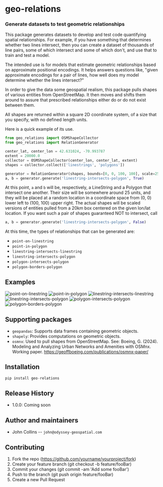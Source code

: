 
# geo-relations

### Generate datasets to test geometric relationships
	
This package generates datasets to develop and test code 
quantifying spatial relationships. 
For example, if you have something that determines whether two lines intersect,
then you can create a dataset of thousands of line pairs, some of which intersect and
some of which don't, and use that to train and test a model. 

The intended use is for models that estimate
geometric relationships based on approximate positional encodings. 
It helps answers questions like, 
"given approximate encodings for a pair of lines,
how well does my model determine whether the lines intersect?"

In order to give the data some geospatial realism, this package pulls shapes of 
various entities from OpenStreetMap. It then moves and shifts them
around to assure that prescribed relationships either
do or do not exist between them.

All shapes are returned within a square 2D coordinate system,
of a size that you specify, with no defined length units. 

Here is a quick example of its use.

```python
from geo_relations import OSMShapeCollector
from geo_relations import RelationGenerator

center_lat, center_lon = 42.631024, -70.993787
extent = 20000.0
collector = OSMShapeCollector(center_lon, center_lat, extent)
shapes = collector.collect(['linestrings', 'polygons'])

generator = RelationGenerator(shapes, bounds=[0, 0, 100, 100], scale=25)
a, b = generator.generate('linestring-intersects-polygon', True)
```

At this point, `a` and `b` will be, respectively, a LineString
and a Polygon that intersect one another. Their size will be somewhere 
around 25 units, and they will be placed at a random location 
in a coordinate space from (0, 0) lower left to (100, 100) upper right.
The actual shapes will be scaled versions of
entities pulled from a 20km box centered
on the given lon/lat location.
If you want such a pair of shapes guaranteed NOT to intersect, 
call 

```python
a, b = generator.generate('linestring-intersects-polygon', False)
```

At this time, the types of relationships that can be generated are:
- `point-on-linestring`
- `point-in-polygon`
- `linestring-intersects-linestring`
- `linestring-intersects-polygon`
- `polygon-intersects-polygon`
- `polygon-borders-polygon`


## Examples

![point-on-linestring](images/point-on-linestring.png)
![point-in-polygon](images/point-in-polygon.png)
![linestring-intersects-linestring](images/linestring-intersects-linestring.png)
![linestring-intersects-polygon](images/linestring-intersects-polygon.png)
![polygon-intersects-polygon](images/polygon-intersects-polygon.png)
![polygon-borders-polygon](images/polygon-borders-polygon.png)


## Supporting packages

* `geopandas`: Supports data frames containing geometric objects.
* `shapely`: Provides computations on geometric objects.
* `osmnx`: Used to pull shapes from OpenStreetMap. See: Boeing, G. (2024). Modeling and Analyzing Urban Networks and Amenities with OSMnx. Working paper. https://geoffboeing.com/publications/osmnx-paper/

## Installation

```python
pip install geo-relations
```

## Release History

* 1.0.0: Coming soon

## Author and maintainers

* John Collins -- `john@odyssey-geospatial.com`

## Contributing

1. Fork the repo (https://github.com/yourname/yourproject/fork)
2. Create your feature branch (git checkout -b feature/fooBar)
3. Commit your changes (git commit -am 'Add some fooBar')
4. Push to the branch (git push origin feature/fooBar)
5. Create a new Pull Request
